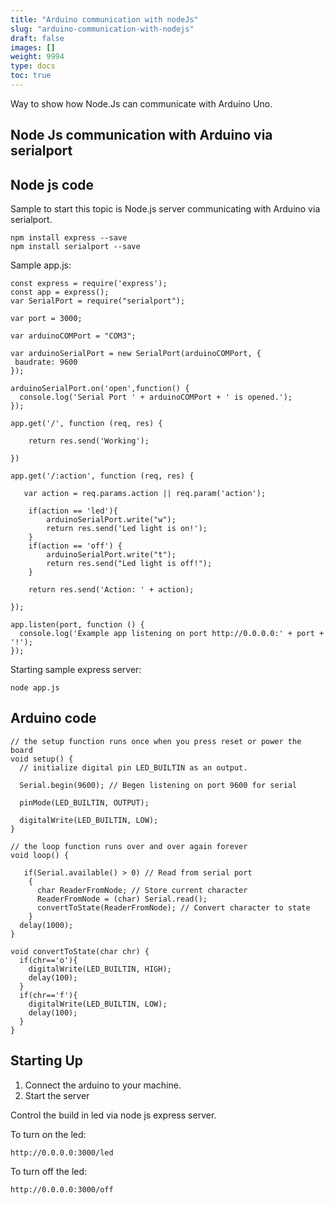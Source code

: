 ```yaml
---
title: "Arduino communication with nodeJs"
slug: "arduino-communication-with-nodejs"
draft: false
images: []
weight: 9994
type: docs
toc: true
---
```


Way to show how Node.Js can communicate with Arduino Uno.

## Node Js communication with Arduino via serialport
Node js code
------------

Sample to start this topic is Node.js server communicating with Arduino via serialport.

    npm install express --save
    npm install serialport --save


Sample app.js:

    const express = require('express');
    const app = express();
    var SerialPort = require("serialport");
    
    var port = 3000;
    
    var arduinoCOMPort = "COM3";
    
    var arduinoSerialPort = new SerialPort(arduinoCOMPort, {  
     baudrate: 9600
    });
    
    arduinoSerialPort.on('open',function() {
      console.log('Serial Port ' + arduinoCOMPort + ' is opened.');
    });
    
    app.get('/', function (req, res) {
    
        return res.send('Working');
     
    })
    
    app.get('/:action', function (req, res) {
        
       var action = req.params.action || req.param('action');
        
        if(action == 'led'){
            arduinoSerialPort.write("w");
            return res.send('Led light is on!');
        } 
        if(action == 'off') {
            arduinoSerialPort.write("t");
            return res.send("Led light is off!");
        }
        
        return res.send('Action: ' + action);
     
    });
    
    app.listen(port, function () {
      console.log('Example app listening on port http://0.0.0.0:' + port + '!');
    });

Starting sample express server:

    node app.js

Arduino code
------------

    // the setup function runs once when you press reset or power the board
    void setup() {
      // initialize digital pin LED_BUILTIN as an output.
    
      Serial.begin(9600); // Begen listening on port 9600 for serial
      
      pinMode(LED_BUILTIN, OUTPUT);

      digitalWrite(LED_BUILTIN, LOW);
    }
    
    // the loop function runs over and over again forever
    void loop() {
    
       if(Serial.available() > 0) // Read from serial port
        {
          char ReaderFromNode; // Store current character
          ReaderFromNode = (char) Serial.read();
          convertToState(ReaderFromNode); // Convert character to state  
        }
      delay(1000); 
    }
    
    void convertToState(char chr) {
      if(chr=='o'){
        digitalWrite(LED_BUILTIN, HIGH);
        delay(100); 
      }
      if(chr=='f'){
        digitalWrite(LED_BUILTIN, LOW);
        delay(100); 
      }
    }

Starting Up
-----------

 1. Connect the arduino to your machine.
 2. Start the server

Control the build in led via node js express server.

To turn on the led:

    http://0.0.0.0:3000/led

To turn off the led:

    http://0.0.0.0:3000/off




